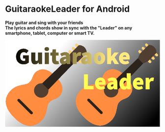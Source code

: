 # GuitaraokeLeader for Android

**Play guitar and sing with your friends**  
**The lyrics and chords show in sync with the "Leader" on any smartphone, tablet, computer or smart TV.**  

 ![logo](https://github.com/GuitaraokeLeader/GuitaraokeLeader/blob/main/images/organization_icon_GuitaraokeLeader.png?raw=true)  
